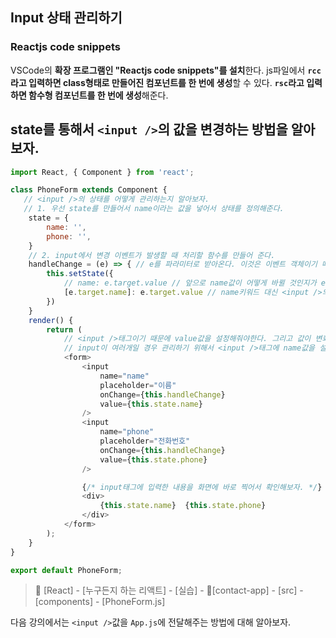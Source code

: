 ##   Input 상태 관리하기
### Reactjs code snippets
VSCode의 **확장 프로그램인 "Reactjs code snippets"를 설치**한다.
 js파일에서 **`rcc`라고 입력하면 class형태로 만들어진 컴포넌트를 한 번에 생성**할 수 있다.
 **`rsc`라고 입력하면 함수형 컴포넌트를 한 번에 생성**해준다.

## state를 통해서 `<input />`의 값을 변경하는 방법을 알아보자.
```javascript
import React, { Component } from 'react';

class PhoneForm extends Component {
   // <input />의 상태를 어떻게 관리하는지 알아보자.
   // 1. 우선 state를 만들어서 name이라는 값을 넣어서 상태를 정의해준다.
    state = {
        name: '',
        phone: '',
    }
    // 2. input에서 변경 이벤트가 발생할 때 처리할 함수를 만들어 준다.
    handleChange = (e) => { // e를 파라미터로 받아온다. 이것은 이벤트 객체이기 때문에 앞으로 어떻게 수정할 것인지를 알 수가 있다.
        this.setState({
            // name: e.target.value // 앞으로 name값이 어떻게 바뀔 것인지가 e.target.value에 들어있는 것이다.  // e.target는 <input />이다.
            [e.target.name]: e.target.value // name키워드 대신 <input />의 name값이 [e.target.name]으로 들어가지게 되는 것이다. (input태그가 여러개이기 때문에 이렇게 작성한 것.)
        })
    }
    render() {
        return (
            // <input />태그이기 때문에 value값을 설정해줘야한다. 그리고 값이 변화할 경우 발생할 이벤트를 onChange로 연결시켜줬다.
            // input이 여러개일 경우 관리하기 위해서 <input />태그에 name값을 설정해줘야 한다.
            <form> 
                <input 
                    name="name"
                    placeholder="이름" 
                    onChange={this.handleChange} 
                    value={this.state.name} 
                /> 
                <input 
                    name="phone"
                    placeholder="전화번호" 
                    onChange={this.handleChange}
                    value={this.state.phone} 
                />

                {/* input태그에 입력한 내용을 화면에 바로 찍어서 확인해보자. */}
                <div>
                    {this.state.name}  {this.state.phone}
                </div>
            </form> 
        );
    }
}

export default PhoneForm;
```
> 📂 [React] - [누구든지 하는 리액트] - [실습] - [contact-app] - [src] - [components] - [PhoneForm.js]

다음 강의에서는 `<input />`값을 `App.js`에 전달해주는 방법에 대해 알아보자.
